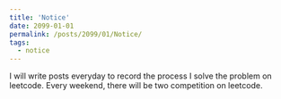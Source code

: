 ```yaml
---
title: 'Notice'
date: 2099-01-01
permalink: /posts/2099/01/Notice/
tags:
  - notice
---
```


I will write posts everyday to record the process I solve the problem on leetcode. Every weekend, there will be two competition on leetcode.
